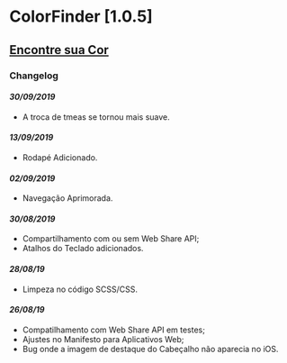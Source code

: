 # ColorFinder [1.0.5]
## [Encontre sua Cor](https://colorfinder.netlify.com)

### Changelog
#### *30/09/2019*
- A troca de tmeas se tornou mais suave.
#### *13/09/2019*
- Rodapé Adicionado.
#### *02/09/2019*
- Navegação Aprimorada.
#### *30/08/2019*
- Compartilhamento com ou sem Web Share API;
- Atalhos do Teclado adicionados.
#### *28/08/19*
- Limpeza no código SCSS/CSS.

#### *26/08/19*
- Compatilhamento com Web Share API em testes;
- Ajustes no Manifesto para Aplicativos Web;
- Bug onde a imagem de destaque do Cabeçalho não aparecia no iOS.